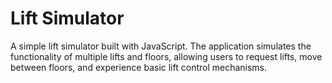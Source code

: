 # Lift Simulator

A simple lift simulator built with JavaScript. The application simulates the functionality of multiple lifts and floors, allowing users to request lifts, move between floors, and experience basic lift control mechanisms.

